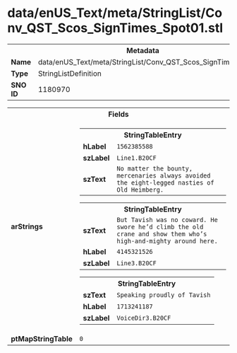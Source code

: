 <h1>data/enUS_Text/meta/StringList/Conv_QST_Scos_SignTimes_Spot01.stl</h1><table><tr><th colspan="100%">Metadata</th></tr><tr><td><b>Name</b></td><td>data/enUS_Text/meta/StringList/Conv_QST_Scos_SignTimes_Spot01.stl</td></tr><tr><td><b>Type</b></td><td>StringListDefinition</td></tr><tr><td><b>SNO ID</b></td><td>1180970</td></tr></table>

<table><tr><th colspan="100%">Fields</th></tr><tr><td><b>arStrings</b></td><td><table><tr><th colspan="100%">StringTableEntry</th></tr><tr><td><b>hLabel</b></td><td><code>1562385588</code></td></tr><tr><td><b>szLabel</b></td><td><code>Line1.B20CF</code></td></tr><tr><td><b>szText</b></td><td><code>No matter the bounty, mercenaries always avoided the eight-legged nasties of Old Heimberg.</code></td></tr></table>


<table><tr><th colspan="100%">StringTableEntry</th></tr><tr><td><b>szText</b></td><td><code>But Tavish was no coward. He swore he’d climb the old crane and show them who’s high-and-mighty around here.</code></td></tr><tr><td><b>hLabel</b></td><td><code>4145321526</code></td></tr><tr><td><b>szLabel</b></td><td><code>Line3.B20CF</code></td></tr></table>


<table><tr><th colspan="100%">StringTableEntry</th></tr><tr><td><b>szText</b></td><td><code>Speaking proudly of Tavish</code></td></tr><tr><td><b>hLabel</b></td><td><code>1713241187</code></td></tr><tr><td><b>szLabel</b></td><td><code>VoiceDir3.B20CF</code></td></tr></table>


</td></tr><tr><td><b>ptMapStringTable</b></td><td><code>0</code></td></tr></table>

